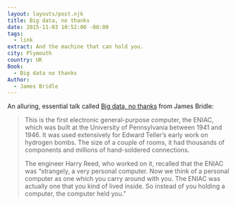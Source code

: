 ```yaml
---
layout: layouts/post.njk
title: Big data, no thanks
date: 2015-11-03 10:52:00 -08:00
tags:
  - link
extract: And the machine that can hold you.
city: Plymouth
country: UK
Book:
  - Big data no thanks
Author:
  - James Bridle
---
```


An alluring, essential talk called [Big data, no thanks](http://booktwo.org/notebook/big-data-no-thanks/) from James Bridle:

> This is the first electronic general-purpose computer, the ENIAC, which was built at the University of Pennsylvania between 1941 and 1946. It was used extensively for Edward Teller’s early work on hydrogen bombs. The size of a couple of rooms, it had thousands of components and millions of hand-soldered connections.
>
> The engineer Harry Reed, who worked on it, recalled that the ENIAC was “strangely, a very personal computer. Now we think of a personal computer as one which you carry around with you. The ENIAC was actually one that you kind of lived inside. So instead of you holding a computer, the computer held you.”
